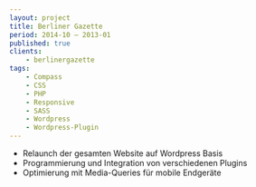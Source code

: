 ```yaml
---
layout: project
title: Berliner Gazette
period: 2014-10 – 2013-01
published: true
clients:
    - berlinergazette
tags:
    - Compass
    - CSS
    - PHP
    - Responsive
    - SASS
    - Wordpress
    - Wordpress-Plugin
---
```

- Relaunch der gesamten Website auf Wordpress Basis
- Programmierung und Integration von verschiedenen  Plugins
- Optimierung mit Media-Queries für mobile Endgeräte

